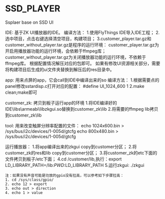 # SSD_PLAYER
Ssplaer base on SSD UI

IDE:
	基于ZK UI播放器的IDE。
	编译方法：
		1.使用FlyThings IDE导入IDE工程；
		2.选中项目，点击右键选择清空项目，构建项目；
		3.customer_player.tar.gz和customer_without_player.tar.gz是程序的运行环境：
		  customer_player.tar.gz为开启用播放器功能的运行环境，会依赖于ffmpeg库；
		  customer_without_player.tar.gz为关闭播放器功能的运行环境，不依赖于ffmpeg库。
		  根据配置情况解压对应的包即可。
		  如果有修改UI资源相关部分，需要将构建项目后生成的ui文件夹替换到解压后的res目录中。
		
app:
	用来点屏的app，它会call到IDE中编译出来的so
	编译方法：
		1.根据需要点的panel修改sstardisp.c打开对应的配置：
			#define UI_1024_600 1
		2.make clean;make即可
		
customer_zk:
	拷贝到板子运行app的环境
	1.将IDE编译好的IDE\libs\armeabi\libzkgui.so替换到customer_zk\lib
	2.将需要的ffmpeg lib拷贝到customer_zk\lib
	
tool:
	用来改变触屏分辨率配置的文件：
	echo 1024x600.bin > /sys/bus/i2c/devices/1-005d/gtcfg
	echo 800x480.bin > /sys/bus/i2c/devices/1-005d/gtcfg

运行播放器：
	1.将app编译出来的zkgui copy到customer分区；
	2.将customer_zk的res和lib copy到customer分区；
	3.将customer_zk的etc下面的文件拷贝到板子/etc下面；
	4.cd /customer/lib,执行：export LD_LIBRARY_PATH=/lib:$PWD:$LD_LIBRARY_PATH
	5.运行zkgui: ./zkgui
	
	注：如果没有声音可能是功放的gpio没有拉高，可以参考如下步骤拉高：
	1. cd /sys/class/gpio/
	2. echo 12 > export
	3. echo out > direction
	4. echo 1 > value


